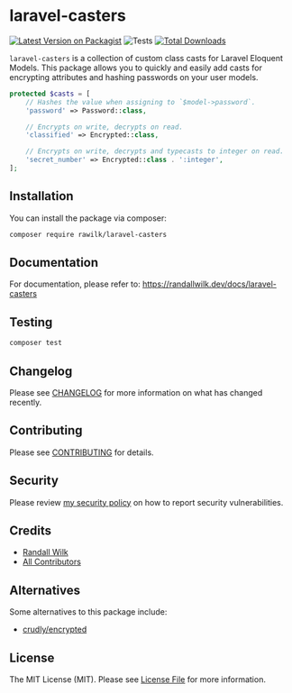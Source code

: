 # laravel-casters

[![Latest Version on Packagist](https://img.shields.io/packagist/v/rawilk/laravel-casters.svg?style=flat-square)](https://packagist.org/packages/rawilk/laravel-casters)
![Tests](https://github.com/rawilk/laravel-casters/workflows/Tests/badge.svg?style=flat-square)
[![Total Downloads](https://img.shields.io/packagist/dt/rawilk/laravel-casters.svg?style=flat-square)](https://packagist.org/packages/rawilk/laravel-casters)

`laravel-casters` is a collection of custom class casts for Laravel Eloquent Models. This package allows you to quickly
and easily add casts for encrypting attributes and hashing passwords on your user models.

```php
protected $casts = [
    // Hashes the value when assigning to `$model->password`.
    'password' => Password::class,

    // Encrypts on write, decrypts on read.
    'classified' => Encrypted::class,

    // Encrypts on write, decrypts and typecasts to integer on read.
    'secret_number' => Encrypted::class . ':integer',
];
```

## Installation

You can install the package via composer:

```bash
composer require rawilk/laravel-casters
```

## Documentation

For documentation, please refer to: https://randallwilk.dev/docs/laravel-casters

## Testing

``` bash
composer test
```

## Changelog

Please see [CHANGELOG](CHANGELOG.md) for more information on what has changed recently.

## Contributing

Please see [CONTRIBUTING](.github/CONTRIBUTING.md) for details.

## Security

Please review [my security policy](.github/SECURITY.md) on how to report security vulnerabilities.

## Credits

- [Randall Wilk](https://github.com/rawilk)
- [All Contributors](../../contributors)

## Alternatives

Some alternatives to this package include:

- [crudly/encrypted](https://github.com/Crudly/Encrypted)

## License

The MIT License (MIT). Please see [License File](LICENSE.md) for more information.
